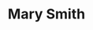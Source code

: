 ---
layout: layouts/profile.liquid
title: Mary Smith
id: mary_smith
first: Mary
middle: 
last: Smith
suffix: 
currentTitle: Former CEO of Indian Health Service and Independent Director
currentOrg: VENG Group
bio: Mary Smith is an independent board member, former CEO of a $6 billion national healthcare organization and C-suite executive with 25+ years of business experience. Mary currently serves on the board of PTC Therapeutics, Inc. (NASDAQ&#58; PTCT), a global biopharmaceutical company focused on the discovery, development and commercialization of clinically differentiated medicines that provide benefits to patients with rare disorders. She also serves on the board of HAI Group, a leading member-owned property-casualty insurance company for the affordable housing industry. She brings a breadth of experience in governance, technology, compliance, human resources, government affairs, accounting, audit oversight, and regulatory experience. Her industry experience includes highly-regulated areas such financial services, insurance, and healthcare. <br /><br />Mary is currently Vice Chair at the VENG Group where she consults on business development, strategy, healthcare, and corporate governance. She concurrently serves as a Senior Fellow at Freedman Consulting LLC. Until 2017, Mary was the CEO of the Indian Health Service, a $6 billion national healthcare system serving over 2.2 million persons that included 26 hospitals and over 50 clinics. In this role, she reported directly to the U.S. Secretary of Health and Human Services, Sylvia Mathews Burwell, and she oversaw the development of an overarching operational framework that utilized data analytics to improve services, allocate resources, and develop the workforce. She also testified before the U.S. Senate Appropriations Committee and the U.S. House Natural Resource Committee regularly. <br /><br />After earning a degree in mathematics and computer science, Mary started her career in technology at Walgreens and Northern Trust. In these positions, she worked with business leaders to address technology needs, attract customers and develop strategy. <br /><br />She previously served in a senior role at Tyco International (US) Inc. (NYSE&#58; TYC), a $40 billion public company, where she managed one of the most high-profile corporate governance and accounting matters in the country. At Tyco, Mary managed a $60 million budget and regularly advised the board and senior executives on corporate governance matters and compliance, overseeing a $3 billion settlement. She also served as Special Counsel &amp; Estate Trust Officer at the Office of Special Deputy Receiver in Chicago, Illinois where she managed and advised on M&amp;A for over 20 insurance companies with approximately $1.5 billion in assets. <br /><br />Mary has also served on the senior team of the Civil Division at the United States Department of Justice and was General Counsel at the Illinois Department of Insurance and member of senior management, overseeing legal and compliance functions. Earlier in her career, Mary served in the Clinton White House as Associate Counsel to the President and Associate Director of Policy Planning in the Domestic Policy Council. From 2018-2020, she was also a member of the National Policy and Innovation Council for WellCare (NYSE&#58; WCG) (now Centene) which advised the C-suite on strategic matters. <br /><br />Mary is a NACD Board Leadership Fellow and has attained the NACD Directorship Certification® and the CERT Certificate in Cybersecurity Oversight from Carnegie Mellon and NACD. Mary is a board member of the Field Museum of Natural History in Chicago. She is Audit Committee Chair and a member of the Nominating and Governance Committee of the National Women’s History Museum. <br /><br />Mary is an enrolled member of the Cherokee Nation and is President of the American Bar Association. She is also the Founder and Board Chair of the Caroline and Ora Smith Foundation the only national organization that promotes Native American girls in the STEM fields. She is a long-time member and previous President and board member of the National Native American Bar Association.
linkedin: https://www.linkedin.com/in/marysmith828/
tiktok: 
twitter: 
aboutme: 
insta: 
orgURL: 
snapchat: 
personalURL: 
smallHeadshotURL: assets/images/headshots/Mary%20Smith_01_1489_Print_converted_scaled.avif
originalHeadshotURL: assets/images/headshots/Mary%20Smith_01_1489_Print_converted_scaled.avif
tags-experience: 
 - Governance
 - Legal
 - Private Companies
 - Public Companies
 - Governance
 - Legal
 - P&L&#58; $1B+
 - Public Companies
tags-current-industries: 
 - Associations
 - Consulting
 - Corporate Directorships
 - Finance and Insurance
 - Health Care and Social Assistance
 - Law
tags-current-position: 
 - Chairman
 - EVP / Executive Vice President
tags-past-industries: 
 - Finance and Insurance
 - Government
 - Hospitals
 - Insurance Carriers and Related Activities
 - Law
tags-past-position: 
 - CEO / Chief Executive Officer
 - CLO / Chief Legal Officer
 - Executive Director
 - GC / General Counsel
 - Partner
tags-current-board-service: 
    - Corporate Private
    - Corporate Public
    - Nonprofit
    - Private Equity
tags-past-board-service: 
    - Nonprofit
boards-current-corporate-private: 
 - HAI Group, 
boards-current-corporate-public: 
 - PTC Therapeutics, 
boards-current-nonprofit: 
 - American Bar Association, Field Museum of Natural History
 - National Women's History Museum, Caroline and Ora Smith Foundation
boards-current-privateequity: 
 - Greenway Health, 
boards-current-spac: 
boards-current-vc: 
boards-past-corporate-private: 
boards-past-corporate-public: 
boards-past-nonprofit: 
 - Chicago Bar Foundation, Chicago Bar Association
boards-past-privateequity: 
boards-past-spac: 
boards-past-vc: 
---